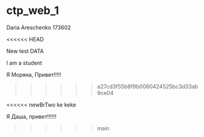 # ctp_web_1
Daria Areschenko
173602

<<<<<< HEAD

New test DATA

I am a student

Я Моряна, Привет!!!!!
>>>>>> a27cd3f55b8f9b0060424525bc3d33ab9ce04

<<<<<< newBrTwo
ke  keke

Я Даша, привет!!!!!!
>>>>>> main
